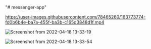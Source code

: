 "# messenger-app" 


https://user-images.githubusercontent.com/78465260/163773774-fd0b6b4e-ba7a-455f-ba3b-c165d3848d1f.mp4


![Screenshot from 2022-04-18 13-33-19](https://user-images.githubusercontent.com/78465260/163777704-0efb1cb3-9fb2-4d26-abf2-6658a5599a10.png)

![Screenshot from 2022-04-18 13-33-54](https://user-images.githubusercontent.com/78465260/163777717-15cf995b-4b87-437f-832b-be0c6fe7049f.png)
